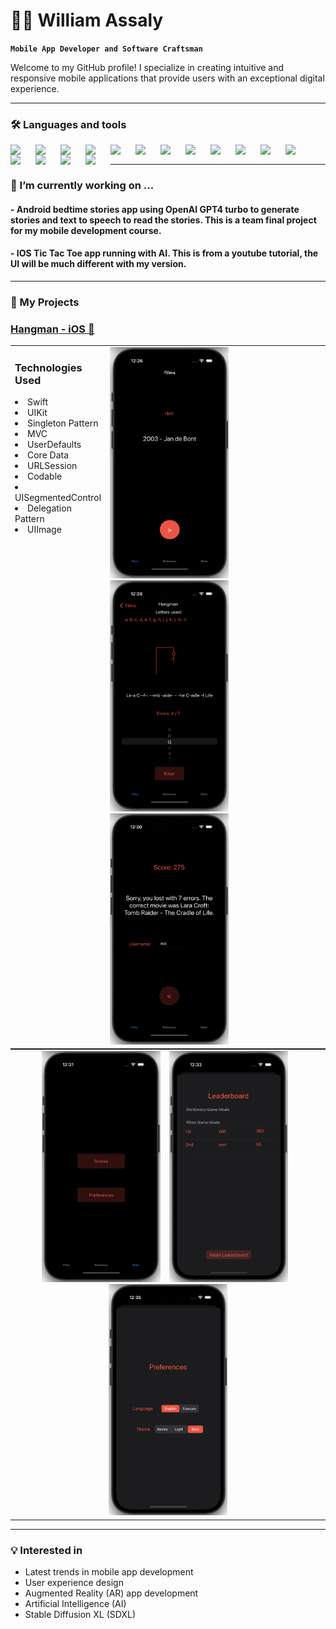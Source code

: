 # 🧑‍💻 William Assaly

**`Mobile App Developer and Software Craftsman`**

Welcome to my GitHub profile! I specialize in creating intuitive and responsive mobile applications that provide users with an exceptional digital experience.

---
### 🛠️ Languages and tools
<img align="left" lat="Java" width="30px" style="padding-right:10px;" src="https://cdn.jsdelivr.net/gh/devicons/devicon/icons/java/java-original.svg" />
<img align="left" lat="Java" width="30px" style="padding-right:10px;" src="https://cdn.jsdelivr.net/gh/devicons/devicon/icons/swift/swift-original.svg" />
<img align="left" lat="Java" width="30px" style="padding-right:10px;" src="https://cdn.jsdelivr.net/gh/devicons/devicon/icons/react/react-original.svg" />
<img align="left" lat="Java" width="30px" style="padding-right:10px;" src="https://cdn.jsdelivr.net/gh/devicons/devicon/icons/flutter/flutter-original.svg" />
<img align="left" lat="Java" width="30px" style="padding-right:10px;" src="https://cdn.jsdelivr.net/gh/devicons/devicon/icons/javascript/javascript-original.svg" />
<img align="left" lat="Java" width="30px" style="padding-right:10px;" src="https://cdn.jsdelivr.net/gh/devicons/devicon/icons/nodejs/nodejs-original.svg" />
<img align="left" lat="Java" width="30px" style="padding-right:10px;" src="https://cdn.jsdelivr.net/gh/devicons/devicon/icons/mysql/mysql-original.svg" />
<img align="left" lat="Java" width="30px" style="padding-right:10px;" src="https://cdn.jsdelivr.net/gh/devicons/devicon/icons/sqlite/sqlite-original.svg" />
<img align="left" lat="Java" width="30px" style="padding-right:10px;" src="https://cdn.jsdelivr.net/gh/devicons/devicon/icons/mongodb/mongodb-original-wordmark.svg" />
<img align="left" lat="Java" width="30px" style="padding-right:10px;" src="https://cdn.jsdelivr.net/gh/devicons/devicon/icons/vuejs/vuejs-original-wordmark.svg" />
<img align="left" lat="Java" width="30px" style="padding-right:10px;" src="https://cdn.jsdelivr.net/gh/devicons/devicon/icons/html5/html5-original.svg" />
<img align="left" lat="Java" width="30px" style="padding-right:10px;" src="https://cdn.jsdelivr.net/gh/devicons/devicon/icons/css3/css3-original.svg" />
<img align="left" lat="Java" width="30px" style="padding-right:10px;" src="https://cdn.jsdelivr.net/gh/devicons/devicon/icons/tailwindcss/tailwindcss-plain.svg" />
<img align="left" lat="Java" width="30px" style="padding-right:10px;" src="https://cdn.jsdelivr.net/gh/devicons/devicon/icons/python/python-original.svg" />
<img align="left" lat="Java" width="30px" style="padding-right:10px;" src="https://cdn.jsdelivr.net/gh/devicons/devicon/icons/xcode/xcode-original.svg" />
<img align="left" lat="Java" width="30px" style="padding-right:10px;" src="https://cdn.jsdelivr.net/gh/devicons/devicon/icons/androidstudio/androidstudio-original.svg" />
<!--<img align="left" lat="Java" width="30px" style="padding-right:10px;" src="https://cdn.jsdelivr.net/gh/devicons/devicon/icons/tensorflow/tensorflow-original.svg" />
<img align="left" lat="Java" width="30px" style="padding-right:10px;" src="https://cdn.jsdelivr.net/gh/devicons/devicon/icons/express/express-original-wordmark.svg" /> -->
<br />

---
### 🔭 I’m currently working on ...
#### - Android bedtime stories app using OpenAI GPT4 turbo to generate stories and text to speech to read the stories. This is a team final project for my mobile development course.
#### - IOS Tic Tac Toe app running with AI. This is from a youtube tutorial, the UI will be much different with my version.
---
### 🚀 My Projects

### [Hangman - iOS 🔗](https://github.com/WillAssaly/Hangman-IOS-Game)

<!-- Table for Technologies Used and the first row of images -->
<table style="width:100%; max-width:660px; border-collapse: collapse; margin: 0; padding: 0;" cellspacing="0" cellpadding="0">
  <tr>
    <td valign="top" style="width:20%;"> 
      <h3>Technologies Used</h3>
       <li>Swift</li>
        <li>UIKit</li>
        <li>Singleton Pattern</li>
        <li>MVC</li>
        <li>UserDefaults</li>
        <li>Core Data</li>
        <li>URLSession</li>
        <li>Codable</li>
        <li>UISegmentedControl</li>
        <li>Delegation Pattern</li>
        <li>UIImage</li>
    </td>
    <td valign="top" style="width:80%;">
      <img src="img/Hangman/1.png" width="190" height="370" />
      <img src="img/Hangman/2.png" width="190" height="370" />
      <img src="img/Hangman/3.png" width="190" height="370" />
    </td>
  </tr>
</table>

<!-- Spacing between the tables -->


<!-- Table for the second row of images -->
<table style="width:100%; max-width:660px; border-collapse: collapse; margin: 0; padding: 0;" cellspacing="0" cellpadding="0">
  <tr>
    <td style="text-align:center;">
      <img src="img/Hangman/4.png" width="190" height="370" style="margin-right: 10px;" />
      <img src="img/Hangman/5.png" width="190" height="370" style="margin-right: 10px;" />
      <img src="img/Hangman/6.png" width="190" height="370" />
    </td>
  </tr>
</table>


 
<!--A brief description of what the project does and the technologies used. -->



<!-- ### Project 2: [Project](link-to-project-repo) -->
<!--![Project 2 Screenshot](link-to-image)
Short explanation of the project, challenges faced, and solutions provided. -->

<!-- Repeat for additional projects -->

---


### 💡 Interested in
- Latest trends in mobile app development
- User experience design
- Augmented Reality (AR) app development
- Artificial Intelligence (AI)
- Stable Diffusion XL (SDXL)

<!-- Optional sections could include 'Certifications', 'Education', 'Testimonials', or 'Featured In'. -->


<!--
**WillAssaly/WillAssaly** is a ✨ _special_ ✨ repository because its `README.md` (this file) appears on your GitHub profile.

Here are some ideas to get you started:

- 🔭 I’m currently working on ...
- 🌱 I’m currently learning ...
- 👯 I’m looking to collaborate on ...
- 🤔 I’m looking for help with ...
- 💬 Ask me about ...
- 📫 How to reach me: ...
- 😄 Pronouns: ...
- ⚡ Fun fact: ...
-->
